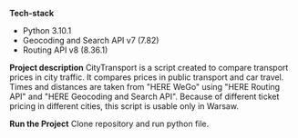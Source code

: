 **Tech-stack**
 - Python 3.10.1
 - Geocoding and Search API v7  (7.82)
 - Routing API v8  (8.36.1)
 
 **Project description**
CityTransport is a script created to compare transport prices in city traffic. It compares prices in public transport and car travel. Times and distances are taken from "HERE WeGo" using "HERE Routing API" and "HERE Geocoding and Search API". Because of different ticket pricing in different cities, this script is usable only in Warsaw. 

 **Run the Project**
Clone repository and run python file.
